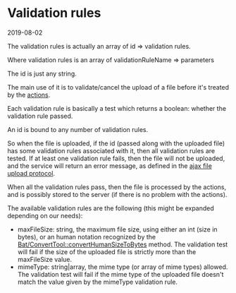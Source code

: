 Validation rules
=============
2019-08-02



The validation rules is actually an array of id => validation rules.

Where validation rules is an array of validationRuleName => parameters

The id is just any string.

The main use of it is to validate/cancel the upload of a file before it's treated by the [actions](https://github.com/lingtalfi/Light_AjaxFileUploadManager/blob/master/doc/pages/action-list.md).

Each validation rule is basically a test which returns a boolean: whether the validation rule passed.

An id is bound to any number of validation rules.

So when the file is uploaded, if the id (passed along with the uploaded file) has some validation rules associated with it,
then all validation rules are tested. 
If at least one validation rule fails, then the file will not be uploaded, and the service will return an error message,
as defined in the [ajax file upload protocol](https://github.com/lingtalfi/Light_AjaxFileUploadManager/blob/master/doc/pages/ajax-file-upload-protocol.md).

When all the validation rules pass, then the file is processed by the actions, and is possibly stored to the server (if there is no problem with the actions). 
 

The available validation rules are the following (this might be expanded depending on our needs):

- maxFileSize: string, the maximum file size, using either an int (size in bytes), or an human notation recognized by the [Bat/ConvertTool::convertHumanSizeToBytes](https://github.com/lingtalfi/Bat/blob/master/ConvertTool.md#converthumansizetobytes) method.
                The validation test will fail if the size of the uploaded file is strictly more than the maxFileSize value.                                       
- mimeType: string|array, the mime type (or array of mime types) allowed.
                The validation test will fail if the mime type of the uploaded file doesn't match the value given by the mimeType validation rule. 
        